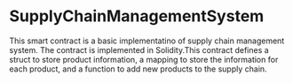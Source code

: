 # SupplyChainManagementSystem
This smart contract is a basic implementatino of supply chain management system. The contract is implemented in Solidity.This contract defines a struct to store product information, a mapping to store the information for each product, and a function to add new products to the supply chain.

